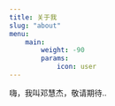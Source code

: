 ```yaml
---
title: 关于我
slug: "about"
menu:
    main: 
        weight: -90
        params:
            icon: user
---
```


嗨，我叫邓慧杰，敬请期待..